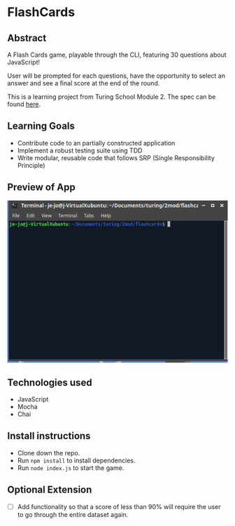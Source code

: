 # FlashCards 

## Abstract

A Flash Cards game, playable through the CLI, featuring 30 questions about JavaScript! 

User will be prompted for each questions, have the opportunity to select an answer and see a final score at the end of the round.

This is a learning project from Turing School Module 2. The spec can be found [here](https://frontend.turing.edu/projects/module-2/flash-cards.html).

## Learning Goals

- Contribute code to an partially constructed application
- Implement a robust testing suite using TDD
- Write modular, reusable code that follows SRP (Single Responsibility Principle)

## Preview of App

![](./turing-flashcards.gif)

## Technologies used

- JavaScript
- Mocha
- Chai

## Install instructions

- Clone down the repo.
- Run `npm install` to install dependencies.
- Run `node index.js` to start the game.

## Optional Extension

- [ ] Add functionality so that a score of less than 90% will require the user to go through the entire dataset again.




